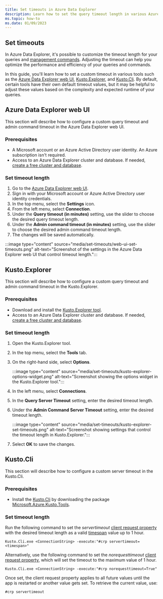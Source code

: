 ```yaml
---
title: Set timeouts in Azure Data Explorer
description: Learn how to set the query timeout length in various Azure Data Explorer tools, such as Kusto.Explorer and the Azure Data Explorer web UI.
ms.topic: how-to
ms.date: 01/09/2023
---
```


## Set timeouts

In Azure Data Explorer, it's possible to customize the timeout length for your queries and [management commands](kusto/management/index.md). Adjusting the timeout can help you optimize the performance and efficiency of your queries and commands.

In this guide, you'll learn how to set a custom timeout in various tools such as the [Azure Data Explorer web UI](web-ui-overview.md), [Kusto.Explorer](kusto/tools/kusto-explorer.md), and [Kusto.Cli](/kusto/tools/kusto-cli.md). By default, certain tools have their own default timeout values, but it may be helpful to adjust these values based on the complexity and expected runtime of your queries.

## Azure Data Explorer web UI

This section will describe how to configure a custom query timeout and admin command timeout in the Azure Data Explorer web UI.

### Prerequisites

* A Microsoft account or an Azure Active Directory user identity. An Azure subscription isn't required.
* Access to an Azure Data Explorer cluster and database. If needed, [create a free cluster and database](start-for-free-web-ui.md).

### Set timeout length

1. Go to the [Azure Data Explorer web UI](https://dataexplorer.azure.com/home).
1. Sign in with your Microsoft account or Azure Active Directory user identity credentials.
1. In the top menu, select the **Settings** icon.
1. From the left menu, select **Connection**.
1. Under the **Query timeout (in minutes)** setting, use the slider to choose the desired query timeout length.
1. Under the **Admin command timeout (in minutes)** setting, use the slider to choose the desired admin command timeout length.
1. The changes will be saved automatically.

:::image type="content" source="media/set-timeouts/web-ui-set-timeouts.png" alt-text="Screenshot of the settings in the Azure Data Explorer web UI that control timeout length.":::

## Kusto.Explorer

This section will describe how to configure a custom query timeout and admin command timeout in the Kusto.Explorer.

### Prerequisites

* Download and install the [Kusto.Explorer tool](tools/../kusto/tools/kusto-explorer.md#installing-kustoexplorer).
* Access to an Azure Data Explorer cluster and database. If needed, [create a free cluster and database](start-for-free-web-ui.md).

### Set timeout length

1. Open the Kusto.Explorer tool.
1. In the top menu, select the **Tools** tab.
1. On the right-hand side, select **Options**.

    :::image type="content" source="media/set-timeouts/kusto-explorer-options-widget.png" alt-text="Screenshot showing the options widget in the Kusto.Explorer tool.":::

1. In the left menu, select **Connections**.
1. In the **Query Server Timeout** setting, enter the desired timeout length.
1. Under the **Admin Command Server Timeout** setting, enter the desired timeout length.

    :::image type="content" source="media/set-timeouts/kusto-explorer-set-timeouts.png" alt-text="Screenshot showing settings that control the timeout length in Kusto.Explorer.":::

1. Select **OK** to save the changes.

## Kusto.Cli

This section will describe how to configure a custom server timeout in the Kusto.Cli.

### Prerequisites

* Install the [Kusto.Cli](kusto/tools/kusto-cli.md) by downloading the package [Microsoft.Azure.Kusto.Tools](https://www.nuget.org/packages/Microsoft.Azure.Kusto.Tools/).

### Set timeout length

Run the following command to set the *servertimeout* [client request property](kusto/api/netfx/request-properties.md#clientrequestproperties-options) with the desired timeout length as a valid [timespan](kusto/query/scalar-data-types/timespan.md) value up to 1 hour.

```dotnet
Kusto.Cli.exe <ConnectionString> -execute:"#crp servertimeout=<timespan>"
```

Alternatively, use the following command to set the *norequesttimeout* [client request property](kusto/api/netfx/request-properties.md#clientrequestproperties-options), which will set the timeout to the maximum value of 1 hour.

```dotnet
Kusto.Cli.exe <ConnectionString> -execute:"#crp norequesttimeout=True"
```

Once set, the client request property applies to all future values until the app is restarted or another value gets set. To retrieve the current value, use:

```dotnet
#crp servertimeout
```
